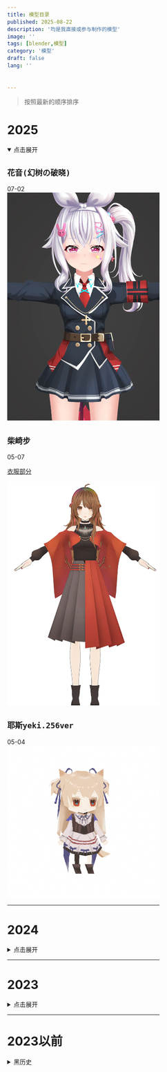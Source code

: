 ```yaml
---
title: 模型目录
published: 2025-08-22
description: '均是我直接或参与制作的模型'
image: ''
tags: [blender,模型]
category: '模型'
draft: false 
lang: ''


---
```

>按照最新的顺序排序

<div style="width:70%">

# 2025
<details open=true>
       <summary>点击展开</summary>
       <p>

## `花音(幻树の破晓)`
07-02
![](image/hana.webp)

## `柴崎步`
05-07

<u>衣服部分</u>

![](image/cqb.webp)

## `耶斯yeki.256ver`
05-04
![](image/chibiysyk.webp)

</p>
</details>

---

# 2024

<details>
       <summary>点击展开</summary>
       <p>

>## `芙姆米Fumi`
- 09-07
![](image/fumi.webp)

## `阿卡伊Akai`
09-11
![](image/akai.webp)

## `叛逆期艾伊`
06-20
![](image/ayi.webp)

## `珂蒂Cordelia`
06-06
![](image/cord.webp)

## `萝米摸鱼中`
01-22
![](image/romi.webp)

</p>
</details>

---
# 2023

<details>
       <summary>点击展开</summary>
       <p>


## `向晚古风`
12-26
![](image/ava.webp)

## `归归`
12-07
![](image/guigui.webp)

## `零梦RinMon`
08-10

<u>衣服部分</u>

![](image/rinmon.webp)

## `東雪蓮新私服5.5`
07-16
![](image/azuma-seren.webp)

## `贝拉古风`
06-03
![](image/bella.webp)

## `多萝丝赛露`
05-01
![](image/drossel.webp)

## `薛定谔的咕`
03-24
![](image/gugu.webp)

## `珈乐毛衣`
02-27
![](image/carol-sweater.webp)

## `OREO`
02-09
![](image/oreo.webp)

</p>
</details>

---
# 2023以前
<details>
       <summary>黑历史</summary>
       <p>

## `慕宇`
2022-12
![](image/muyu.webp)

## `珈乐`
06-27
![](image/carol-50w.webp)

## `阿草`
2021-09
![](image/grass.webp)

## `Ruki`
2021-06
![](image/ruki-p.webp)

## `Nana7mi`
2021-02
![](image/nana7mi.webp)

## `Hanon`
2021-01
![](image/hanon-p.webp)

## `Aer`
2020-05
![](image/aer-px2.webp)

---       
</p>
</details>

</div>       